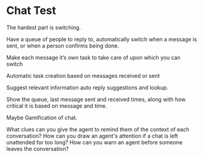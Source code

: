 # Chat Test

The hardest part is switching.

Have a queue of people to reply to, automatically switch when a message is sent, or when a person confirms being done.

Make each message it’s own task to take care of upon which you can switch

Automatic task creation based on messages received or sent

Suggest relevant information auto reply suggestions and lookup.

Show the queue, last message sent and received times, along with how critical it is based on message and time.

Maybe Gamification of chat.

What clues can you give the agent to remind them of the context of each conversation?
How can you draw an agent's attention if a chat is left unattended for too long?
How can you warn an agent before someone leaves the conversation?
